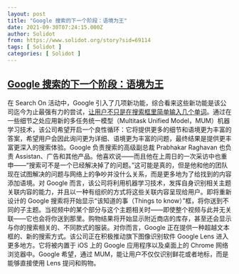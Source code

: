 ```yaml
---
layout: post
title: "Google 搜索的下一个阶段：语境为王"
date: 2021-09-30T07:24:15.000Z
author: Solidot
from: https://www.solidot.org/story?sid=69114
tags: [ Solidot ]
categories: [ Solidot ]
---
```

<!--1632986655000-->
[Google 搜索的下一个阶段：语境为王](https://www.solidot.org/story?sid=69114)
------

<div>
在 Search On 活动中，Google 引入了几项新功能，综合看来这些新功能是该公司迄今为止最强有力的尝试，<a href="https://tech.slashdot.org/story/21/09/29/1759234/google-searchs-next-phase-context-is-king">让用户不只是在搜索框里简单输入几个单词</a>。通过在一些细节之处应用新的多任务统一模型（Multitask Unified Model，MUM）机器学习技术，该公司希望开启一个良性循环：它将提供更多的细节和语境更为丰富的答案，希望用户会因此询问更为详细、语境更为丰富的问题，最终结果是提供更丰富更深入的搜索体验。Google 负责搜索的高级副总裁 Prabhakar Raghavan 也负责 Assistan、广告和其他产品。他喜欢说——而且他在上周日的一次采访中也重申——“搜索可不是一个已经解决掉了的问题。”这可能是真的，但是他和他的团队现在试图解决的问题与网络上的争吵并没什么关系，而是更多地为了给找到的内容添加语境。对 Google 而言，该公司将利用机器学习技术，发挥自身识别相关主题关联内容的能力，并且以一种有组织的方式将这些关联内容呈现给用户。即将重新设计的 Google 搜索将开始显示“该知道的事（Things to know）”框，将你送到不同的子主题。当视频中的某个部分与这个主题相关时——即使整个视频与此并无关联——它也会将你送到那里。购物结果将开始显示附近商店的库存，甚至还会显示与你的搜索相关的、不同款式的服装。对你而言，Google 正在提供一种超越文本框的、新的搜索方式。该公司正在积极推动旗下图像识别软件 Google Lens 进入更多地方。它将被内置于 iOS 上的 Google 应用程序以及桌面上的 Chrome 网络浏览器中。Google 希望，通过 MUM，能让用户不仅仅识别鲜花或者地标，而是能够直接使用 Lens 提问和购物。
</div>
